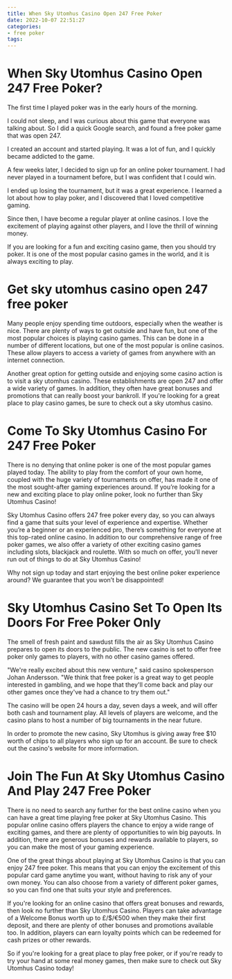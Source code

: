 ```yaml
---
title: When Sky Utomhus Casino Open 247 Free Poker
date: 2022-10-07 22:51:27
categories:
- free poker
tags:
---
```



#  When Sky Utomhus Casino Open 247 Free Poker?

The first time I played poker was in the early hours of the morning.

I could not sleep, and I was curious about this game that everyone was talking about. So I did a quick Google search, and found a free poker game that was open 247.

I created an account and started playing. It was a lot of fun, and I quickly became addicted to the game.

A few weeks later, I decided to sign up for an online poker tournament. I had never played in a tournament before, but I was confident that I could win.

I ended up losing the tournament, but it was a great experience. I learned a lot about how to play poker, and I discovered that I loved competitive gaming.

Since then, I have become a regular player at online casinos. I love the excitement of playing against other players, and I love the thrill of winning money.

If you are looking for a fun and exciting casino game, then you should try poker. It is one of the most popular casino games in the world, and it is always exciting to play.

#  Get sky utomhus casino open 247 free poker 

Many people enjoy spending time outdoors, especially when the weather is nice. There are plenty of ways to get outside and have fun, but one of the most popular choices is playing casino games. This can be done in a number of different locations, but one of the most popular is online casinos. These allow players to access a variety of games from anywhere with an internet connection.

Another great option for getting outside and enjoying some casino action is to visit a sky utomhus casino. These establishments are open 247 and offer a wide variety of games. In addition, they often have great bonuses and promotions that can really boost your bankroll. If you're looking for a great place to play casino games, be sure to check out a sky utomhus casino.

#  Come To Sky Utomhus Casino For 247 Free Poker 

There is no denying that online poker is one of the most popular games played today. The ability to play from the comfort of your own home, coupled with the huge variety of tournaments on offer, has made it one of the most sought-after gaming experiences around. If you’re looking for a new and exciting place to play online poker, look no further than Sky Utomhus Casino!

Sky Utomhus Casino offers 247 free poker every day, so you can always find a game that suits your level of experience and expertise. Whether you’re a beginner or an experienced pro, there’s something for everyone at this top-rated online casino. In addition to our comprehensive range of free poker games, we also offer a variety of other exciting casino games including slots, blackjack and roulette. With so much on offer, you’ll never run out of things to do at Sky Utomhus Casino!

Why not sign up today and start enjoying the best online poker experience around? We guarantee that you won’t be disappointed!

#  Sky Utomhus Casino Set To Open Its Doors For Free Poker Only 

The smell of fresh paint and sawdust fills the air as Sky Utomhus Casino prepares to open its doors to the public. The new casino is set to offer free poker only games to players, with no other casino games offered.

"We're really excited about this new venture," said casino spokesperson Johan Andersson. "We think that free poker is a great way to get people interested in gambling, and we hope that they'll come back and play our other games once they've had a chance to try them out."

The casino will be open 24 hours a day, seven days a week, and will offer both cash and tournament play. All levels of players are welcome, and the casino plans to host a number of big tournaments in the near future.

In order to promote the new casino, Sky Utomhus is giving away free $10 worth of chips to all players who sign up for an account. Be sure to check out the casino's website for more information.

#  Join The Fun At Sky Utomhus Casino And Play 247 Free Poker

There is no need to search any further for the best online casino when you can have a great time playing free poker at Sky Utomhus Casino. This popular online casino offers players the chance to enjoy a wide range of exciting games, and there are plenty of opportunities to win big payouts. In addition, there are generous bonuses and rewards available to players, so you can make the most of your gaming experience.

One of the great things about playing at Sky Utomhus Casino is that you can enjoy 247 free poker. This means that you can enjoy the excitement of this popular card game anytime you want, without having to risk any of your own money. You can also choose from a variety of different poker games, so you can find one that suits your style and preferences.

If you're looking for an online casino that offers great bonuses and rewards, then look no further than Sky Utomhus Casino. Players can take advantage of a Welcome Bonus worth up to £/$/€500 when they make their first deposit, and there are plenty of other bonuses and promotions available too. In addition, players can earn loyalty points which can be redeemed for cash prizes or other rewards.

So if you're looking for a great place to play free poker, or if you're ready to try your hand at some real money games, then make sure to check out Sky Utomhus Casino today!